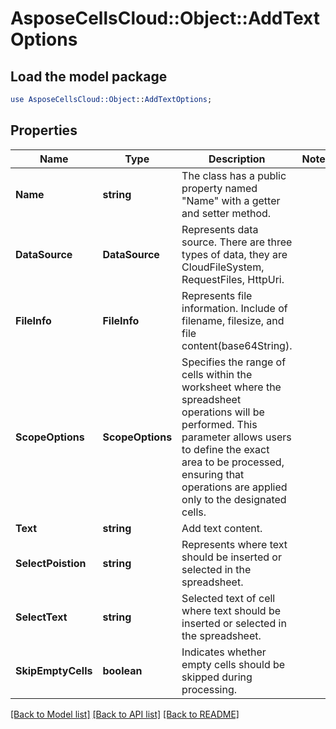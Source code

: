 # AsposeCellsCloud::Object::AddTextOptions 

## Load the model package
```perl
use AsposeCellsCloud::Object::AddTextOptions;
```

## Properties
Name | Type | Description | Notes
------------ | ------------- | ------------- | -------------
**Name** | **string** | The class has a public property named "Name" with a getter and setter method. |
**DataSource** | **DataSource** | Represents data source.  There are three types of data, they are CloudFileSystem, RequestFiles, HttpUri. |
**FileInfo** | **FileInfo** | Represents file information. Include of filename, filesize, and file content(base64String). |
**ScopeOptions** | **ScopeOptions** | Specifies the range of cells within the worksheet where the spreadsheet operations will be performed. This parameter allows users to define the exact area to be processed, ensuring that operations are applied only to the designated cells. |
**Text** | **string** | Add text content. |
**SelectPoistion** | **string** | Represents where text should be inserted or selected in the spreadsheet. |
**SelectText** | **string** | Selected text of cell where text should be inserted or selected in the spreadsheet. |
**SkipEmptyCells** | **boolean** | Indicates whether empty cells should be skipped during processing. |  

[[Back to Model list]](../README.md#documentation-for-models) [[Back to API list]](../README.md#documentation-for-api-endpoints) [[Back to README]](../README.md)

